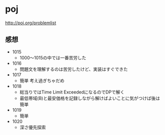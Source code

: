 # poj

http://poj.org/problemlist

## 感想
* 1015
	* 1000〜1015の中では一番苦労した
* 1016
	* 問題文を理解するのは苦労したけど、実装はすぐできた
* 1017
	* 簡単  考え過ぎちゃだめ
* 1018
	* 総当りではTime Limit ExceededになるのでDPで解く
	* 最低帯域(B)と最安価格を記録しながら解けばよいことに気がつけば後は簡単
* 1019
	* 簡単
* 1020
	* 深さ優先探索

